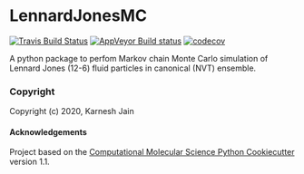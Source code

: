 LennardJonesMC
==============================
[//]: # (Badges)
[![Travis Build Status](https://travis-ci.com/REPLACE_WITH_OWNER_ACCOUNT/LennardJonesMC.svg?branch=master)](https://travis-ci.com/REPLACE_WITH_OWNER_ACCOUNT/LennardJonesMC)
[![AppVeyor Build status](https://ci.appveyor.com/api/projects/status/REPLACE_WITH_APPVEYOR_LINK/branch/master?svg=true)](https://ci.appveyor.com/project/REPLACE_WITH_OWNER_ACCOUNT/LennardJonesMC/branch/master)
[![codecov](https://codecov.io/gh/REPLACE_WITH_OWNER_ACCOUNT/LennardJonesMC/branch/master/graph/badge.svg)](https://codecov.io/gh/REPLACE_WITH_OWNER_ACCOUNT/LennardJonesMC/branch/master)

A python package to perfom Markov chain Monte Carlo simulation of Lennard Jones (12-6) fluid particles in canonical (NVT) ensemble.

### Copyright

Copyright (c) 2020, Karnesh Jain


#### Acknowledgements
 
Project based on the 
[Computational Molecular Science Python Cookiecutter](https://github.com/molssi/cookiecutter-cms) version 1.1.
